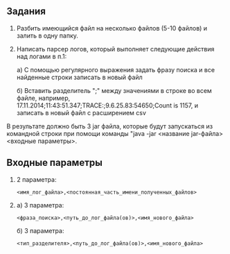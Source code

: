 ## Задания

1. Разбить имеющийся файл на несколько файлов (5-10 файлов) и залить в одну папку.

2. Написать парсер логов, который выполняет следующие действия над логами в п.1:
   
    а) С помощью регулярного выражения задать фразу поиска и все найденные строки записать в новый файл 
   
    б) Вставить разделитель ";"  между значениями в строке во всем файле, например, 17.11.2014;11:43:51.347;TRACE:;9.6.25.83:54650;Count is 1157, и записать в новый файл с расширением csv

В результате должно быть 3 jar файла, которые будут запускаться из командной строки при помощи команды "java -jar <название jar-файла> <входные параметры>.

## Входные параметры

1. 2 параметра: 
   ```
   <имя_лог_файла>,<постоянная_часть_имени_полученных_файлов>
   ``` 

2. а) 3 параметра: 
   ```
   <фраза_поиска>,<путь_до_лог_файла(ов)>,<имя_нового_файла>
   ```
   б) 3 параметра: 
   ```
   <тип_разделителя>,<путь_до_лог_файла(ов)>,<имя_нового_файла>
   ```